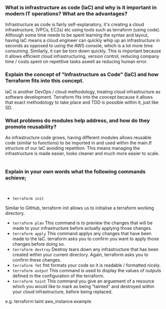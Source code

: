 ### What is infrastructure as code (IaC) and why is it important in modern IT operations? What are the advantages?

Infrastructure as code is fairly self-explanatory, it's creating a cloud infrastructure, (VPCs, EC2s) etc using tools such as terraform (using code). Although some time needs to be spent learning the syntax and layout, having IaC means a cloud engineer can quickly whip up an infrastructure in seconds as opposed to using the AWS console, which is a lot more time consuming. Similarly, it can be torn down quickly. This is important because it allows efficient cloud infrastructuring, version control, reducing company time / costs spent on repetitive tasks aswell as reducing human error.
​
### Explain the concept of "Infrastructure as Code" (IaC) and how Terraform fits into this concept.

IaC is another DevOps / cloud methodology, treating cloud infrastructure as software development. Terraform fits into the concept because it allows that exact methodology to take place and TDD is possible within it, just like SD. 
​
### What problems do modules help address, and how do they promote reusability?

As infrastructure code grows, having different modules allows reusable code (similar to functions) to be imported in and used within the main.tf structure of our IaC avoiding repetition. This means managing the infrastructure is made easier, looks cleaner and much more easier to scale.  
​
### Explain in your own words what the following commands achieve;
​
- `terraform init`

Similar to GitHub, terraform init allows us to initialise a terraform working directory.
​
- `terraform plan`
This command is to preview the changes that will be made to your infrastructure before actually applying those changes.
​
- `terraform apply`
This command applys any changes that have been made to the IaC. terraform asks you to confirm you want to apply those changes before doing so.
​
- `terraform destroy`
Destroy tears down any infrastructure that has been created within your current directory. Again, terraform asks you to confirm these changes.
​
- `terraform fmt`
fmt formats your code so it is readable / formatted nicely.
​
- `terraform output`
This command is used to display the values of outputs defined in the configuration of the terraform.
​
- `terraform taint`
This command you give an arguement of a resource which you would like to mark as being "tainted" and destroyed within your cloud infrastructure, before being replaced. 

e.g.
terraform taint aws_instance.example